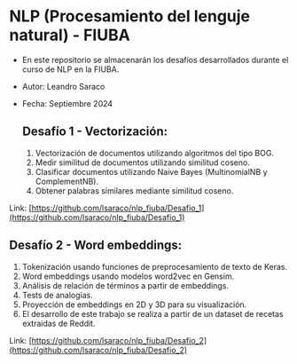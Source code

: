 # NLP (Procesamiento del lenguje natural) - FIUBA

- En este repositorio se almacenarán los desafíos desarrollados durante el curso de NLP en la FIUBA.
- Autor: Leandro Saraco
- Fecha: Septiembre 2024


  ## Desafío 1 - Vectorización:

  1. Vectorización de documentos utilizando algoritmos del tipo BOG.
  1. Medir similitud de documentos utilizando similitud coseno.
  1. Clasificar documentos utilizando Naive Bayes (MultinomialNB y ComplementNB).
  1. Obtener palabras similares mediante similitud coseno.

Link: [https://github.com/lsaraco/nlp_fiuba/Desafio_1](https://github.com/lsaraco/nlp_fiuba/Desafio_1)


  ## Desafío 2 - Word embeddings:

  1. Tokenización usando funciones de preprocesamiento de texto de Keras.
  1. Word embeddings usando modelos word2vec en Gensim.
  1. Análisis de relación de términos a partir de embeddings.
  1. Tests de analogías.
  1. Proyección de embeddings en 2D y 3D para su visualización.
  1. El desarrollo de este trabajo se realiza a partir de un dataset de recetas extraidas de Reddit.

Link: [https://github.com/lsaraco/nlp_fiuba/Desafio_2](https://github.com/lsaraco/nlp_fiuba/Desafio_2)
